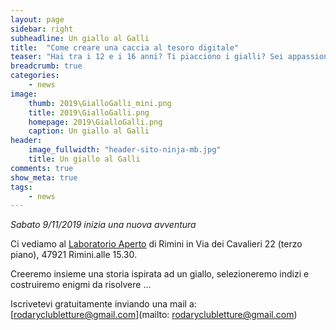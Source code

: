 ```yaml
---
layout: page
sidebar: right
subheadline: Un giallo al Galli
title:  "Come creare una caccia al tesoro digitale"
teaser: "Hai tra i 12 e i 16 anni? Ti piacciono i gialli? Sei appassionato di enigmi? Ti interessanto le piattaforme tecnologiche? Vieni a conoscerci!"
breadcrumb: true
categories:
    - news
image:
    thumb: 2019\GialloGalli_mini.png
    title: 2019\GialloGalli.png
    homepage: 2019\GialloGalli.png
    caption: Un giallo al Galli
header:
    image_fullwidth: "header-sito-ninja-mb.jpg"
    title: Un giallo al Galli
comments: true
show_meta: true
tags:
    - news
---
```


*Sabato 9/11/2019 inizia una nuova avventura*

Ci vediamo al [Laboratorio Aperto](http://laboratorioaperto.comune.rimini.it) di Rimini in Via dei Cavalieri 22 (terzo piano), 47921 Rimini.alle 15.30.

Creeremo insieme una storia ispirata ad un giallo, selezioneremo indizi e costruiremo enigmi da risolvere ...

Iscrivetevi gratuitamente inviando una mail a: [rodaryclubletture@gmail.com](mailto: rodaryclubletture@gmail.com)

